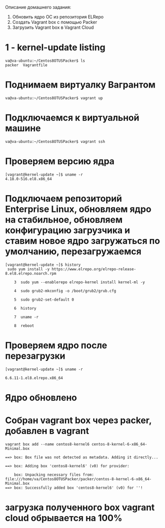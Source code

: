 Описание домашнего задания:
1) Обновить ядро ОС из репозитория ELRepo
2) Создать Vagrant box c помощью Packer
3) Загрузить Vagrant box в Vagrant Cloud


# 1 - kernel-update listing
```
va@va-ubuntu:~/Centos8OTUSPacker$ ls
packer  Vagrantfile
```
# Поднимаем виртуалку Вагрантом
```
va@va-ubuntu:~/Centos8OTUSPacker$ vagrant up
```
# Подключаемся к виртуальной машине
```
va@va-ubuntu:~/Centos8OTUSPacker$ vagrant ssh
```
# Проверяем версию ядра
```
[vagrant@kernel-update ~]$ uname -r
4.18.0-516.el8.x86_64
```
# Подключаем репозиторий Enterprise Linux, обновляем ядро на стабильное, обновляем конфигурацию загрузчика и ставим новое ядро загружаться по умолчанию, перезагружаемся
```
[vagrant@kernel-update ~]$ history
 sudo yum install -y https://www.elrepo.org/elrepo-release-8.el8.elrepo.noarch.rpm 

    3  sudo yum --enablerepo elrepo-kernel install kernel-ml -y

    4  sudo grub2-mkconfig -o /boot/grub2/grub.cfg

    5  sudo grub2-set-default 0

    6  history

    7  uname -r

    8  reboot
```
# Проверяем ядро после перезагрузки
```
[vagrant@kernel-update ~]$ uname -r

6.6.11-1.el8.elrepo.x86_64
```
# Ядро обновлено
# Собран vagrant box через packer, добавлен в vagrant
```
vagrant box add --name centos8-kernel6 centos-8-kernel-6-x86_64-Minimal.box 

==> box: Box file was not detected as metadata. Adding it directly...

==> box: Adding box 'centos8-kernel6' (v0) for provider: 

    box: Unpacking necessary files from: file:///home/va/Centos8OTUSPacker/packer/centos-8-kernel-6-x86_64-Minimal.box
==> box: Successfully added box 'centos8-kernel6' (v0) for ''!

```
# загрузка полученного box vagrant cloud обрывается на 100% 

